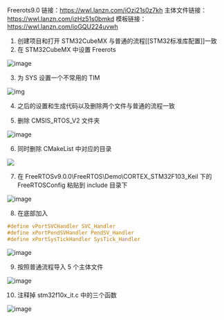 Freerots9.0 链接：https://wwl.lanzn.com/iOzj21s0z7kh
主体文件链接：https://wwl.lanzn.com/izHz51s0bmkd
模板链接：https://wwl.lanzn.com/ioGQU224uvwh

1.   创建项目和打开 STM32CubeMX 与普通的流程[[STM32标准库配置]]一致
2.   在 STM32CubeMX 中设置 Freerots

![image](https://cdn.jsdelivr.net/gh/xuezhaorong/Picgo//Source/202405111837054.png)

3.   为 SYS 设置一个不常用的 TIM

![img](https://cdn.jsdelivr.net/gh/xuezhaorong/Picgo//Source/202405111845841.png)

4.   之后的设置和生成代码以及删除两个文件与普通的流程一致

5.   删除 CMSIS_RTOS_V2 文件夹

![image](https://cdn.jsdelivr.net/gh/xuezhaorong/Picgo//Source/314535738-ed417684-2b47-4a42-ac91-9dee4867cc84.png)

6.   同时删除 CMakeList 中对应的目录

![](https://cdn.jsdelivr.net/gh/xuezhaorong/Picgo//Source/314543738-ed62c4e7-21f4-4406-bfbc-74e40745540b.png)

7.   在 FreeRTOSv9.0.0\FreeRTOS\Demo\CORTEX_STM32F103_Keil 下的 FreeRTOSConfig 粘贴到 include 目录下

![image](https://cdn.jsdelivr.net/gh/xuezhaorong/Picgo//Source/202405111958380.png)

8.   在底部加入

```c
#define vPortSVCHandler SVC_Handler
#define xPortPendSVHandler PendSV_Handler
#define xPortSysTickHandler SysTick_Handler
```

![image](https://cdn.jsdelivr.net/gh/xuezhaorong/Picgo//Source/202405111900034.png)

9.   按照普通流程导入 5 个主体文件

![image](https://cdn.jsdelivr.net/gh/xuezhaorong/Picgo//Source/202405111901048.png)

10.   注释掉 stm32f10x_it.c 中的三个函数

![image](https://cdn.jsdelivr.net/gh/xuezhaorong/Picgo//Source/202405111901805.png)
